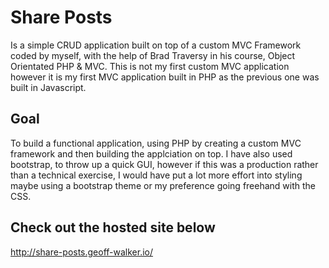 # Share Posts
Is a simple CRUD application built on top of a custom MVC Framework coded by myself, with the help of Brad Traversy in his course, Object Orientated PHP & MVC.
This is not my first custom MVC application however it is my first MVC application built in PHP as the previous one was built in Javascript.

## Goal
To build a functional application, using PHP by creating a custom MVC framework and then building the applciation on top.  I have also used bootstrap, to throw up a quick GUI, however if this was a production rather than a technical exercise, I would have put a lot more effort into styling maybe using a bootstrap theme or my preference going freehand with the CSS.


## Check out the hosted site below

http://share-posts.geoff-walker.io/

